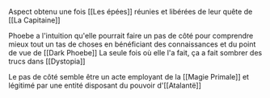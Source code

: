 Aspect obtenu une fois [[Les épées]] réunies et libérées de leur quête de [[La Capitaine]]

Phoebe a l'intuition qu'elle pourrait faire un pas de côté pour comprendre mieux tout un tas de choses en bénéficiant des connaissances et du point de vue de [[Dark Phoebe]]
La seule fois où elle l'a fait, ça a fait sombrer des trucs dans [[Dystopia]]

Le pas de côté semble être un acte employant de la [[Magie Primale]] et légitimé par une entité disposant du pouvoir d'[[Atalantë]]
